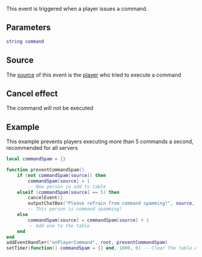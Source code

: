 This event is triggered when a player issues a command.

Parameters
----------

``` lua
string command
```

Source
------

The [source](/docs/event_system#event_source.md "wikilink") of this event is the [player](/docs/player.md "wikilink") who tried to execute a command

Cancel effect
-------------

The command will not be executed

Example
-------

This example prevents players executing more than 5 commands a second, recommended for all servers

``` lua
local commandSpam = {}

function preventCommandSpam()
    if (not commandSpam[source]) then
        commandSpam[source] = 1
        -- New person so add to table
    elseif (commandSpam[source] == 5) then
        cancelEvent()
        outputChatBox("Please refrain from command spamming!", source, 255, 0, 0)
        -- This person is command spamming!
    else
        commandSpam[source] = commandSpam[source] + 1
        -- Add one to the table
    end
end
addEventHandler("onPlayerCommand", root, preventCommandSpam)
setTimer(function() commandSpam = {} end, 1000, 0) -- Clear the table every second
```
